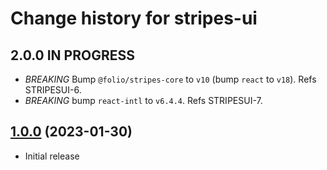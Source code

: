 # Change history for stripes-ui

## 2.0.0 IN PROGRESS

* *BREAKING* Bump `@folio/stripes-core` to `v10` (bump `react` to `v18`). Refs STRIPESUI-6.
* *BREAKING* bump `react-intl` to `v6.4.4`. Refs STRIPESUI-7.

## [1.0.0](https://github.com/folio-org/stripes-ui/tree/v1.0.0) (2023-01-30)

* Initial release
